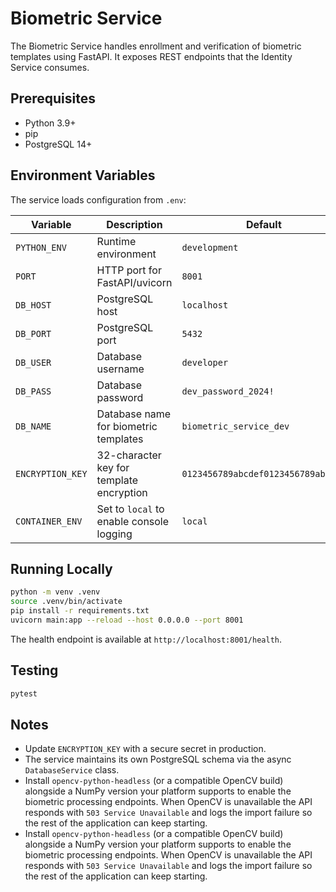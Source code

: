 # Biometric Service

The Biometric Service handles enrollment and verification of biometric templates using FastAPI. It exposes REST endpoints that the Identity Service consumes.

## Prerequisites

- Python 3.9+
- pip
- PostgreSQL 14+

## Environment Variables

The service loads configuration from `.env`:

| Variable | Description | Default |
| --- | --- | --- |
| `PYTHON_ENV` | Runtime environment | `development` |
| `PORT` | HTTP port for FastAPI/uvicorn | `8001` |
| `DB_HOST` | PostgreSQL host | `localhost` |
| `DB_PORT` | PostgreSQL port | `5432` |
| `DB_USER` | Database username | `developer` |
| `DB_PASS` | Database password | `dev_password_2024!` |
| `DB_NAME` | Database name for biometric templates | `biometric_service_dev` |
| `ENCRYPTION_KEY` | 32-character key for template encryption | `0123456789abcdef0123456789abcdef` |
| `CONTAINER_ENV` | Set to `local` to enable console logging | `local` |

## Running Locally

```bash
python -m venv .venv
source .venv/bin/activate
pip install -r requirements.txt
uvicorn main:app --reload --host 0.0.0.0 --port 8001
```

The health endpoint is available at `http://localhost:8001/health`.

## Testing

```bash
pytest
```

## Notes

- Update `ENCRYPTION_KEY` with a secure secret in production.
- The service maintains its own PostgreSQL schema via the async `DatabaseService` class.
- Install `opencv-python-headless` (or a compatible OpenCV build) alongside a NumPy version your platform supports to enable the biometric processing endpoints. When OpenCV is unavailable the API responds with `503 Service Unavailable` and logs the import failure so the rest of the application can keep starting.
- Install `opencv-python-headless` (or a compatible OpenCV build) alongside a NumPy version your platform supports to enable the biometric processing endpoints. When OpenCV is unavailable the API responds with `503 Service Unavailable` and logs the import failure so the rest of the application can keep starting.
